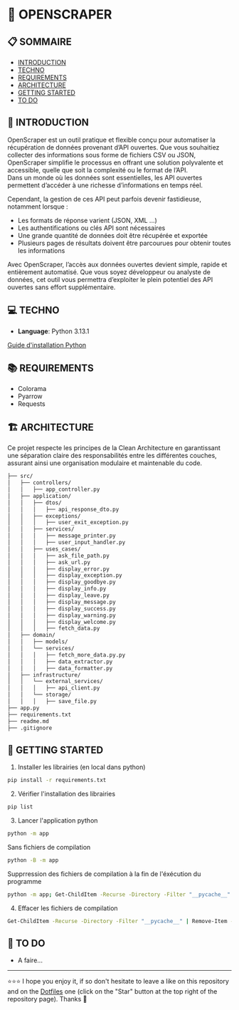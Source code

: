 # 🎣 OPENSCRAPER

## 📋 SOMMAIRE
- [INTRODUCTION](#-introduction)
- [TECHNO](#-techno)
- [REQUIREMENTS](#-requirements)
- [ARCHITECTURE](#-architecture)
- [GETTING STARTED](#-getting-started)
- [TO DO](#-to-do)

## 👋 INTRODUCTION
OpenScraper est un outil pratique et flexible conçu pour automatiser la récupération de données provenant d’API ouvertes. Que vous souhaitiez collecter des informations sous forme de fichiers CSV ou JSON, OpenScraper simplifie le processus en offrant une solution polyvalente et accessible, quelle que soit la complexité ou le format de l’API.  
Dans un monde où les données sont essentielles, les API ouvertes permettent d’accéder à une richesse d’informations en temps réel.  

Cependant, la gestion de ces API peut parfois devenir fastidieuse, notamment lorsque :  
- Les formats de réponse varient (JSON, XML ...)
- Les authentifications ou clés API sont nécessaires
- Une grande quantité de données doit être récupérée et exportée
- Plusieurs pages de résultats doivent être parcourues pour obtenir toutes les informations  

Avec OpenScraper, l’accès aux données ouvertes devient simple, rapide et entièrement automatisé. Que vous soyez développeur ou analyste de données, cet outil vous permettra d’exploiter le plein potentiel des API ouvertes sans effort supplémentaire.

## 💻 TECHNO
- **Language**: Python 3.13.1

[Guide d'installation Python](https://github.com/EmmanuelLefevre/Documentations/blob/master/Tutorials/python_install.md)  

## 📚 REQUIREMENTS
- Colorama
- Pyarrow
- Requests

## 🏗 ARCHITECTURE
Ce projet respecte les principes de la Clean Architecture en garantissant une séparation claire des responsabilités entre les différentes couches, assurant ainsi une organisation modulaire et maintenable du code.  
```bash
├── src/
│   ├── controllers/
│   │   ├── app_controller.py
│   ├── application/
│   │   ├── dtos/
│   │   │   ├── api_response_dto.py
│   │   ├── exceptions/
│   │   │   ├── user_exit_exception.py
│   │   ├── services/
│   │   │   ├── message_printer.py
│   │   │   ├── user_input_handler.py
│   │   ├── uses_cases/
│   │   │   ├── ask_file_path.py
│   │   │   ├── ask_url.py
│   │   │   ├── display_error.py
│   │   │   ├── display_exception.py
│   │   │   ├── display_goodbye.py
│   │   │   ├── display_info.py
│   │   │   ├── display_leave.py
│   │   │   ├── display_message.py
│   │   │   ├── display_success.py
│   │   │   ├── display_warning.py
│   │   │   ├── display_welcome.py
│   │   │   ├── fetch_data.py
│   ├── domain/
│   │   ├── models/
│   │   └── services/
│   │   │   ├── fetch_more_data.py.py
│   │   │   ├── data_extractor.py
│   │   │   ├── data_formatter.py
│   ├── infrastructure/
│   │   └── external_services/
│   │   │   ├── api_client.py
│   │   └── storage/
│   │   │   ├── save_file.py
├── app.py
├── requirements.txt
├── readme.md
├── .gitignore
```

## 🚀 GETTING STARTED
1. Installer les librairies (en local dans python)
```bash
pip install -r requirements.txt
```
2. Vérifier l'installation des librairies
```bash
pip list
```
3. Lancer l'application python
```bash
python -m app
```
Sans fichiers de compilation
```bash
python -B -m app
```
Supprression des fichiers de compilation à la fin de l'éxécution du programme
```bash
python -m app; Get-ChildItem -Recurse -Directory -Filter "__pycache__" | Remove-Item -Recurse -Force
```
4. Effacer les fichiers de compilation
```bash
Get-ChildItem -Recurse -Directory -Filter "__pycache__" | Remove-Item -Recurse -Force
```

## 📝 TO DO
- A faire...

***

⭐⭐⭐ I hope you enjoy it, if so don't hesitate to leave a like on this repository and on the [Dotfiles](https://github.com/EmmanuelLefevre/Dotfiles) one (click on the "Star" button at the top right of the repository page). Thanks 🤗
